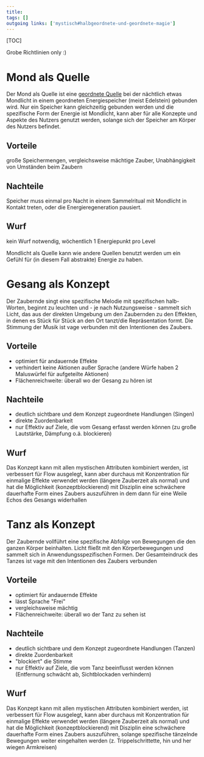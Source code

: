 ```yaml
---
title:   
tags: []
outgoing links: ['mystisch#halbgeordnete-und-geordnete-magie']
---
```


[TOC]

Grobe Richtlinien only :)

# Mond als Quelle

Der Mond als Quelle ist eine [geordnete Quelle](mystisch#halbgeordnete-und-geordnete-magie) bei der nächtlich etwas Mondlicht in einem geordneten Energiespeicher (meist Edelstein) gebunden wird.
Nur ein Speicher kann gleichzeitig gebunden werden und die spezifische Form der Energie ist Mondlicht, kann aber für alle Konzepte und Aspekte des Nutzers genutzt werden, solange sich der Speicher am Körper des Nutzers befindet.


## Vorteile

große Speichermengen, vergleichsweise mächtige Zauber, Unabhängigkeit von Umständen beim Zaubern

## Nachteile

Speicher muss einmal pro Nacht in einem Sammelritual mit Mondlicht in Kontakt treten, oder die Energieregeneration pausiert.

## Wurf

kein Wurf notwendig, wöchentlich 1 Energiepunkt pro Level

Mondlicht als Quelle kann wie andere Quellen benutzt werden um ein Gefühl für (in diesem Fall abstrakte) Energie zu haben.

# Gesang als Konzept

Der Zaubernde singt eine spezifische Melodie mit spezifischen halb-Worten, beginnt zu leuchten und - je nach Nutzungsweise - sammelt sich Licht, das aus der direkten Umgebung um den Zaubernden zu den Effekten, in denen es Stück für Stück an den Ort tanzt/die Repräsentation formt. Die Stimmung der Musik ist vage verbunden mit den Intentionen des Zaubers.

## Vorteile
* optimiert für andauernde Effekte 
* verhindert keine Aktionen außer Sprache (andere Würfe haben 2 Maluswürfel für aufgeteilte Aktionen)
* Flächenreichweite: überall wo der Gesang zu hören ist

## Nachteile
* deutlich sichtbare und dem Konzept zugeordnete Handlungen (Singen)
* direkte Zuordenbarkeit
* nur Effektiv auf Ziele, die vom Gesang erfasst werden können (zu große Lautstärke, Dämpfung o.ä. blockieren)

## Wurf

Das Konzept kann mit allen mystischen Attributen kombiniert werden, ist verbessert für Flow ausgelegt, kann aber durchaus mit Konzentration für einmalige Effekte verwendet werden (längere Zauberzeit als normal) und hat die Möglichkeit (konzeptblockierend) mit Disziplin eine schwächere dauerhafte Form eines Zaubers auszuführen in dem dann für eine Weile Echos des Gesangs widerhallen


# Tanz als Konzept

Der Zaubernde vollführt eine spezifische Abfolge von Bewegungen die den ganzen Körper beinhalten. Licht fließt mit den Körperbewegungen und sammelt sich in Anwendungsspezifischen Formen. Der Gesamteindruck des Tanzes ist vage mit den Intentionen des Zaubers verbunden

## Vorteile
* optimiert für andauernde Effekte
* lässt Sprache "Frei"
* vergleichsweise mächtig
* Flächenreichweite: überall wo der Tanz zu sehen ist

## Nachteile
* deutlich sichtbare und dem Konzept zugeordnete Handlungen (Tanzen)
* direkte Zuordenbarkeit
* "blockiert" die Stimme
* nur Effektiv auf Ziele, die vom Tanz beeinflusst werden können (Entfernung schwächt ab,  Sichtblockaden verhindern)
## Wurf

Das Konzept kann mit allen mystischen Attributen kombiniert werden, ist verbessert für Flow ausgelegt, kann aber durchaus mit Konzentration für einmalige Effekte verwendet werden (längere Zauberzeit als normal) und hat die Möglichkeit (konzeptblockierend) mit Disziplin eine schwächere dauerhafte Form eines Zaubers auszuführen, solange spezifische tänzelnde Bewegungen weiter eingehalten werden (z. Trippelschrittette, hin und her wiegen Armkreisen)
